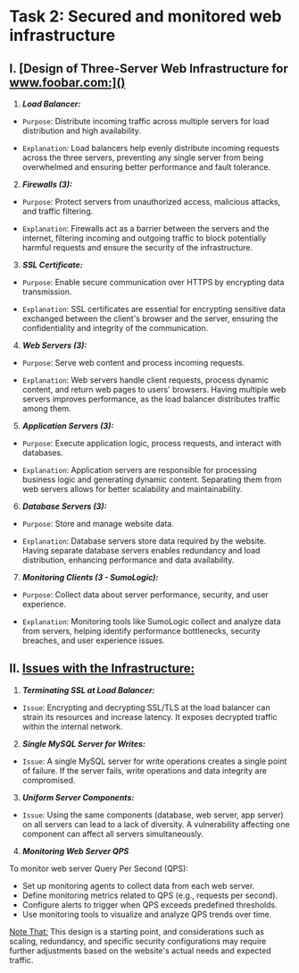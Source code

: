 # Task 2: Secured and monitored web infrastructure

## I. [Design of Three-Server Web Infrastructure for www.foobar.com:]()

1. ***Load Balancer:***

* `Purpose`: Distribute incoming traffic across multiple servers for load distribution and high availability.

* `Explanation`: Load balancers help evenly distribute incoming requests across the three servers, preventing any single server from being overwhelmed and ensuring better performance and fault tolerance.


2. ***Firewalls (3):***

* `Purpose`: Protect servers from unauthorized access, malicious attacks, and traffic filtering.

* `Explanation`: Firewalls act as a barrier between the servers and the internet, filtering incoming and outgoing traffic to block potentially harmful requests and ensure the security of the infrastructure.


3. ***SSL Certificate:***

* `Purpose`: Enable secure communication over HTTPS by encrypting data transmission.

* `Explanation`: SSL certificates are essential for encrypting sensitive data exchanged between the client's browser and the server, ensuring the confidentiality and integrity of the communication.


4. ***Web Servers (3):***

* `Purpose`: Serve web content and process incoming requests.

* `Explanation`: Web servers handle client requests, process dynamic content, and return web pages to users' browsers. Having multiple web servers improves performance, as the load balancer distributes traffic among them.


5. ***Application Servers (3):***

* `Purpose`: Execute application logic, process requests, and interact with databases.

* `Explanation`: Application servers are responsible for processing business logic and generating dynamic content. Separating them from web servers allows for better scalability and maintainability.


6. ***Database Servers (3):***

* `Purpose`: Store and manage website data.

* `Explanation`: Database servers store data required by the website. Having separate database servers enables redundancy and load distribution, enhancing performance and data availability.


7. ***Monitoring Clients (3 - SumoLogic):***

* `Purpose`: Collect data about server performance, security, and user experience.

* `Explanation`: Monitoring tools like SumoLogic collect and analyze data from servers, helping identify performance bottlenecks, security breaches, and user experience issues.


## II. [Issues with the Infrastructure:]()

1. ***Terminating SSL at Load Balancer:***

* `Issue`: Encrypting and decrypting SSL/TLS at the load balancer can strain its resources and increase latency. It exposes decrypted traffic within the internal network.


2. ***Single MySQL Server for Writes:***

* `Issue`: A single MySQL server for write operations creates a single point of failure. If the server fails, write operations and data integrity are compromised.


3. ***Uniform Server Components:***

* `Issue`: Using the same components (database, web server, app server) on all servers can lead to a lack of diversity. A vulnerability affecting one component can affect all servers simultaneously.


4. ***Monitoring Web Server QPS***

To monitor web server Query Per Second (QPS):

* Set up monitoring agents to collect data from each web server.
* Define monitoring metrics related to QPS (e.g., requests per second).
* Configure alerts to trigger when QPS exceeds predefined thresholds.
* Use monitoring tools to visualize and analyze QPS trends over time.


[Note That:]() This design is a starting point, and considerations such as scaling, redundancy, and specific security configurations may require further adjustments based on the website's actual needs and expected traffic.
